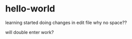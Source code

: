 # hello-world
learning started
doing changes in edit file
why no space??

will double enter work?


